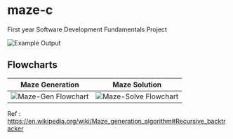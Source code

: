 # maze-c

First year Software Development Fundamentals Project

![Example Output](https://github.com/daemon1024/maze-c/blob/master/example.png)

## Flowcharts

Maze Generation | Maze Solution 
--- | --- 
![Maze-Gen Flowchart](https://github.com/daemon1024/maze-c/blob/master/flowcharts/generate-maze.png) | ![Maze-Solve Flowchart](https://github.com/daemon1024/maze-c/blob/master/flowcharts/maze-solution.png)

Ref : https://en.wikipedia.org/wiki/Maze_generation_algorithm#Recursive_backtracker

